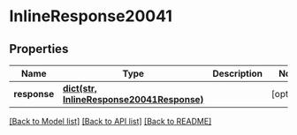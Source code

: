 # InlineResponse20041

## Properties
Name | Type | Description | Notes
------------ | ------------- | ------------- | -------------
**response** | [**dict(str, InlineResponse20041Response)**](InlineResponse20041Response.md) |  | [optional] 

[[Back to Model list]](../README.md#documentation-for-models) [[Back to API list]](../README.md#documentation-for-api-endpoints) [[Back to README]](../README.md)


